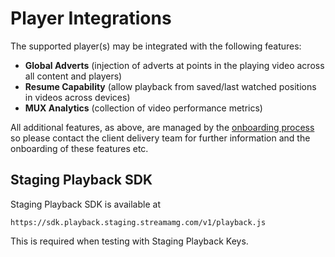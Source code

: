 # Player Integrations

The supported player(s) may be integrated with the following features:

- <b>Global Adverts</b> (injection of adverts at points in the playing video across all content and players)
- <b>Resume Capability</b> (allow playback from saved/last watched positions in videos across devices)
- <b>MUX Analytics</b> (collection of video performance metrics)

All additional features, as above, are managed by the [onboarding process](./Client-Onboarding.md) so please contact the
client delivery team for further information and the onboarding of these features etc.

## Staging Playback SDK

Staging Playback SDK is available at 
```
https://sdk.playback.staging.streamamg.com/v1/playback.js
```
This is required when testing with Staging Playback Keys.
